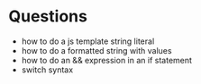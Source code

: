 # Questions

- how to do a js template string literal
- how to do a formatted string with values
- how to do an && expression in an if statement
- switch syntax
